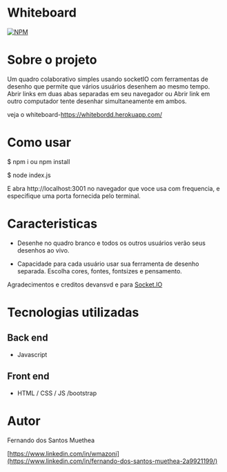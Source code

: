 # Whiteboard

[![NPM](https://img.shields.io/npm/l/react)](https://github.com/Muethea/whiteboard-Fernando/new/main) 

# Sobre o projeto
Um quadro colaborativo simples usando socketIO com ferramentas de desenho que permite que vários usuários desenhem ao mesmo tempo. Abrir links em duas abas separadas em seu navegador ou Abrir link em outro computador tente desenhar simultaneamente em ambos.

veja o whiteboard-https://whitebordd.herokuapp.com/

# Como usar
$ npm i ou npm install


$ node index.js

E abra http://localhost:3001 no navegador que voce usa com frequencia, e especifique uma porta fornecida pelo terminal. 

# Caracteristicas

- Desenhe no quadro branco e todos os outros usuários verão seus desenhos ao vivo.

- Capacidade para cada usuário usar sua ferramenta de desenho separada.
Escolha cores, fontes, fontsizes e pensamento.
 
 Agradecimentos e creditos devansvd e para [Socket.IO](https://socket.io/)
# Tecnologias utilizadas
## Back end
- Javascript

## Front end
- HTML / CSS / JS /bootstrap

# Autor

Fernando dos Santos Muethea

[https://www.linkedin.com/in/wmazoni](https://www.linkedin.com/in/fernando-dos-santos-muethea-2a9921199/)


